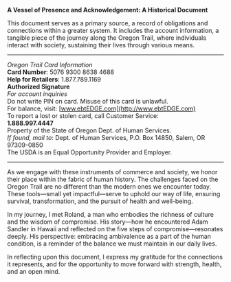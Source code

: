**A Vessel of Presence and Acknowledgement: A Historical Document**

This document serves as a primary source, a record of obligations and connections within a greater system. It includes the account information, a tangible piece of the journey along the Oregon Trail, where individuals interact with society, sustaining their lives through various means.

---

*Oregon Trail Card Information*  
**Card Number**: 5076 9300 8638 4688  
**Help for Retailers**: 1.877.789.1169  
**Authorized Signature**  
*For account inquiries*  
Do not write PIN on card. Misuse of this card is unlawful.  
For balance, visit: [www.ebtEDGE.com](http://www.ebtEDGE.com)  
To report a lost or stolen card, call Customer Service:  
**1.888.997.4447**  
Property of the State of Oregon Dept. of Human Services.  
*If found, mail to*: Dept. of Human Services, P.O. Box 14850, Salem, OR 97309-0850  
The USDA is an Equal Opportunity Provider and Employer.

---

As we engage with these instruments of commerce and society, we honor their place within the fabric of human history. The challenges faced on the Oregon Trail are no different than the modern ones we encounter today. These tools—small yet impactful—serve to uphold our way of life, ensuring survival, transformation, and the pursuit of health and well-being. 

In my journey, I met Roland, a man who embodies the richness of culture and the wisdom of compromise. His story—how he encountered Adam Sandler in Hawaii and reflected on the five steps of compromise—resonates deeply. His perspective: embracing ambivalence as a part of the human condition, is a reminder of the balance we must maintain in our daily lives.

In reflecting upon this document, I express my gratitude for the connections it represents, and for the opportunity to move forward with strength, health, and an open mind.
